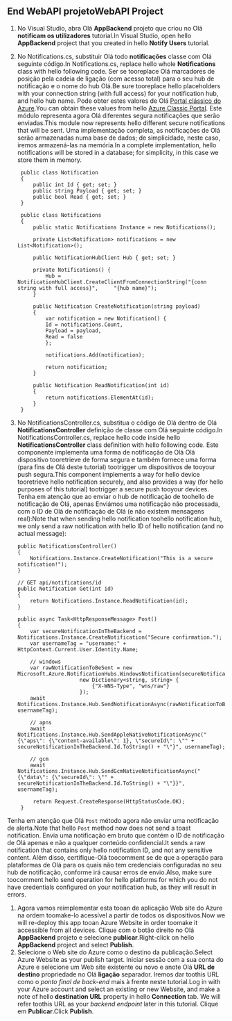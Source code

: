 ## <a name="webapi-project"></a><span data-ttu-id="4df7c-101">End WebAPI projeto</span><span class="sxs-lookup"><span data-stu-id="4df7c-101">WebAPI Project</span></span>
1. <span data-ttu-id="4df7c-102">No Visual Studio, abra Olá **AppBackend** projeto que criou no Olá **notificam os utilizadores** tutorial.</span><span class="sxs-lookup"><span data-stu-id="4df7c-102">In Visual Studio, open hello **AppBackend** project that you created in hello **Notify Users** tutorial.</span></span>
2. <span data-ttu-id="4df7c-103">No Notifications.cs, substituir Olá todo **notificações** classe com Olá seguinte código.</span><span class="sxs-lookup"><span data-stu-id="4df7c-103">In Notifications.cs, replace hello whole **Notifications** class with hello following code.</span></span> <span data-ttu-id="4df7c-104">Ser se tooreplace Olá marcadores de posição pela cadeia de ligação (com acesso total) para o seu hub de notificação e o nome do hub Olá.</span><span class="sxs-lookup"><span data-stu-id="4df7c-104">Be sure tooreplace hello placeholders with your connection string (with full access) for your notification hub, and hello hub name.</span></span> <span data-ttu-id="4df7c-105">Pode obter estes valores de Olá [Portal clássico do Azure](http://manage.windowsazure.com).</span><span class="sxs-lookup"><span data-stu-id="4df7c-105">You can obtain these values from hello [Azure Classic Portal](http://manage.windowsazure.com).</span></span> <span data-ttu-id="4df7c-106">Este módulo representa agora Olá diferentes segura notificações que serão enviadas.</span><span class="sxs-lookup"><span data-stu-id="4df7c-106">This module now represents hello different secure notifications that will be sent.</span></span> <span data-ttu-id="4df7c-107">Uma implementação completa, as notificações de Olá serão armazenadas numa base de dados; de simplicidade, neste caso, iremos armazená-las na memória.</span><span class="sxs-lookup"><span data-stu-id="4df7c-107">In a complete implementation, hello notifications will be stored in a database; for simplicity, in this case we store them in memory.</span></span>
   
        public class Notification
        {
            public int Id { get; set; }
            public string Payload { get; set; }
            public bool Read { get; set; }
        }

        public class Notifications
        {
            public static Notifications Instance = new Notifications();

            private List<Notification> notifications = new List<Notification>();

            public NotificationHubClient Hub { get; set; }

            private Notifications() {
                Hub = NotificationHubClient.CreateClientFromConnectionString("{conn string with full access}",     "{hub name}");
            }

            public Notification CreateNotification(string payload)
            {
                var notification = new Notification() {
                Id = notifications.Count,
                Payload = payload,
                Read = false
                };

                notifications.Add(notification);

                return notification;
            }

            public Notification ReadNotification(int id)
            {
                return notifications.ElementAt(id);
            }
        }

1. <span data-ttu-id="4df7c-108">No NotificationsController.cs, substitua o código de Olá dentro de Olá **NotificationsController** definição de classe com Olá seguinte código.</span><span class="sxs-lookup"><span data-stu-id="4df7c-108">In NotificationsController.cs, replace hello code inside hello **NotificationsController** class definition with hello following code.</span></span> <span data-ttu-id="4df7c-109">Este componente implementa uma forma de notificação de Olá Olá dispositivo tooretrieve de forma segura e também fornece uma forma (para fins de Olá deste tutorial) tootrigger um dispositivos de tooyour push segura.</span><span class="sxs-lookup"><span data-stu-id="4df7c-109">This component implements a way for hello device tooretrieve hello notification securely, and also provides a way (for hello purposes of this tutorial) tootrigger a secure push tooyour devices.</span></span> <span data-ttu-id="4df7c-110">Tenha em atenção que ao enviar o hub de notificação de toohello de notificação de Olá, apenas Enviámos uma notificação não processada, com o ID de Olá de notificação de Olá (e não existem mensagens real):</span><span class="sxs-lookup"><span data-stu-id="4df7c-110">Note that when sending hello notification toohello notification hub, we only send a raw notification with hello ID of hello notification (and no actual message):</span></span>
   
       public NotificationsController()
       {
           Notifications.Instance.CreateNotification("This is a secure notification!");
       }
   
       // GET api/notifications/id
       public Notification Get(int id)
       {
           return Notifications.Instance.ReadNotification(id);
       }
   
       public async Task<HttpResponseMessage> Post()
       {
           var secureNotificationInTheBackend = Notifications.Instance.CreateNotification("Secure confirmation.");
           var usernameTag = "username:" + HttpContext.Current.User.Identity.Name;
   
           // windows
           var rawNotificationToBeSent = new Microsoft.Azure.NotificationHubs.WindowsNotification(secureNotificationInTheBackend.Id.ToString(),
                           new Dictionary<string, string> {
                               {"X-WNS-Type", "wns/raw"}
                           });
           await Notifications.Instance.Hub.SendNotificationAsync(rawNotificationToBeSent, usernameTag);
   
           // apns
           await Notifications.Instance.Hub.SendAppleNativeNotificationAsync("{\"aps\": {\"content-available\": 1}, \"secureId\": \"" + secureNotificationInTheBackend.Id.ToString() + "\"}", usernameTag);
   
           // gcm
           await Notifications.Instance.Hub.SendGcmNativeNotificationAsync("{\"data\": {\"secureId\": \"" + secureNotificationInTheBackend.Id.ToString() + "\"}}", usernameTag);

            return Request.CreateResponse(HttpStatusCode.OK);
        }


<span data-ttu-id="4df7c-111">Tenha em atenção que Olá `Post` método agora não enviar uma notificação de alerta.</span><span class="sxs-lookup"><span data-stu-id="4df7c-111">Note that hello `Post` method now does not send a toast notification.</span></span> <span data-ttu-id="4df7c-112">Envia uma notificação em bruto que contém o ID de notificação de Olá apenas e não a qualquer conteúdo confidencial.</span><span class="sxs-lookup"><span data-stu-id="4df7c-112">It sends a raw notification that contains only hello notification ID, and not any sensitive content.</span></span> <span data-ttu-id="4df7c-113">Além disso, certifique-Olá toocomment se de que a operação para plataformas de Olá para os quais não tem credenciais configuradas no seu hub de notificação, conforme irá causar erros de envio.</span><span class="sxs-lookup"><span data-stu-id="4df7c-113">Also, make sure toocomment hello send operation for hello platforms for which you do not have credentials configured on your notification hub, as they will result in errors.</span></span>

1. <span data-ttu-id="4df7c-114">Agora vamos reimplementar esta tooan de aplicação Web site do Azure na ordem toomake-lo acessível a partir de todos os dispositivos.</span><span class="sxs-lookup"><span data-stu-id="4df7c-114">Now we will re-deploy this app tooan Azure Website in order toomake it accessible from all devices.</span></span> <span data-ttu-id="4df7c-115">Clique com o botão direito no Olá **AppBackend** projeto e selecione **publicar**.</span><span class="sxs-lookup"><span data-stu-id="4df7c-115">Right-click on hello **AppBackend** project and select **Publish**.</span></span>
2. <span data-ttu-id="4df7c-116">Selecione o Web site do Azure como o destino da publicação.</span><span class="sxs-lookup"><span data-stu-id="4df7c-116">Select Azure Website as your publish target.</span></span> <span data-ttu-id="4df7c-117">Iniciar sessão com a sua conta do Azure e selecione um Web site existente ou novo e anote Olá **URL de destino** propriedade no Olá **ligação** separador. Iremos dar toothis URL como o *ponto final de back-end* mais à frente neste tutorial.</span><span class="sxs-lookup"><span data-stu-id="4df7c-117">Log in with your Azure account and select an existing or new Website, and make a note of hello **destination URL** property in hello **Connection** tab. We will refer toothis URL as your *backend endpoint* later in this tutorial.</span></span> <span data-ttu-id="4df7c-118">Clique em **Publicar**.</span><span class="sxs-lookup"><span data-stu-id="4df7c-118">Click **Publish**.</span></span>

